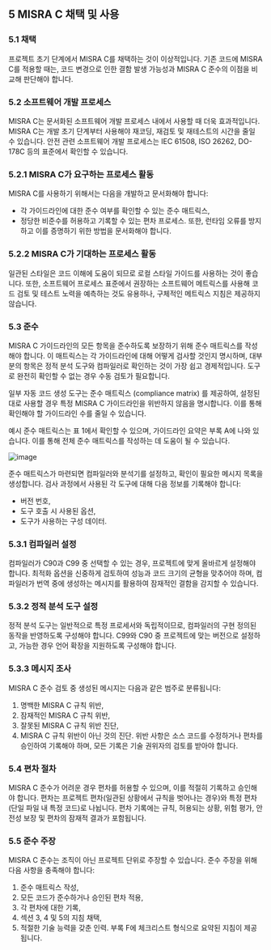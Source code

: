 ## 5 MISRA C 채택 및 사용
### 5.1 채택
프로젝트 초기 단계에서 MISRA C를 채택하는 것이 이상적입니다. 기존 코드에 MISRA C를 적용할 때는, 코드 변경으로 인한 결함 발생 가능성과 MISRA C 준수의 이점을 비교해 판단해야 합니다.

### 5.2 소프트웨어 개발 프로세스
MISRA C는 문서화된 소프트웨어 개발 프로세스 내에서 사용할 때 더욱 효과적입니다. MISRA C는 개발 초기 단계부터 사용해야 재코딩, 재검토 및 재테스트의 시간을 줄일 수 있습니다. 안전 관련 소프트웨어 개발 프로세스는 IEC 61508, ISO 26262, DO-178C 등의 표준에서 확인할 수 있습니다.

### 5.2.1 MISRA C가 요구하는 프로세스 활동
MISRA C를 사용하기 위해서는 다음을 개발하고 문서화해야 합니다:

- 각 가이드라인에 대한 준수 여부를 확인할 수 있는 준수 매트릭스,
- 정당한 비준수를 허용하고 기록할 수 있는 편차 프로세스.
또한, 런타임 오류를 방지하고 이를 증명하기 위한 방법을 문서화해야 합니다.

### 5.2.2 MISRA C가 기대하는 프로세스 활동
일관된 스타일은 코드 이해에 도움이 되므로 로컬 스타일 가이드를 사용하는 것이 좋습니다. 또한, 소프트웨어 프로세스 표준에서 권장하는 소프트웨어 메트릭스를 사용해 코드 검토 및 테스트 노력을 예측하는 것도 유용하나, 구체적인 메트릭스 지침은 제공하지 않습니다.

### 5.3 준수
MISRA C 가이드라인의 모든 항목을 준수하도록 보장하기 위해 준수 매트릭스를 작성해야 합니다. 이 매트릭스는 각 가이드라인에 대해 어떻게 검사할 것인지 명시하며, 대부분의 항목은 정적 분석 도구와 컴파일러로 확인하는 것이 가장 쉽고 경제적입니다. 도구로 완전히 확인할 수 없는 경우 수동 검토가 필요합니다.

일부 자동 코드 생성 도구는 준수 매트릭스 (compliance matrix) 를 제공하여, 설정된 대로 사용할 경우 특정 MISRA C 가이드라인을 위반하지 않음을 명시합니다. 이를 통해 확인해야 할 가이드라인 수를 줄일 수 있습니다.

예시 준수 매트릭스는 표 1에서 확인할 수 있으며, 가이드라인 요약은 부록 A에 나와 있습니다. 이를 통해 전체 준수 매트릭스를 작성하는 데 도움이 될 수 있습니다.

![image](https://github.com/user-attachments/assets/78d7c678-3be0-449b-a83a-ef3c9acaa12f)

준수 매트릭스가 마련되면 컴파일러와 분석기를 설정하고, 확인이 필요한 메시지 목록을 생성합니다. 검사 과정에서 사용된 각 도구에 대해 다음 정보를 기록해야 합니다:

- 버전 번호,
- 도구 호출 시 사용된 옵션,
- 도구가 사용하는 구성 데이터.
  
### 5.3.1 컴파일러 설정
컴파일러가 C90과 C99 중 선택할 수 있는 경우, 프로젝트에 맞게 올바르게 설정해야 합니다. 최적화 옵션을 신중하게 검토하여 성능과 코드 크기의 균형을 맞추어야 하며, 컴파일러가 번역 중에 생성하는 메시지를 활용하여 잠재적인 결함을 감지할 수 있습니다.

### 5.3.2 정적 분석 도구 설정
정적 분석 도구는 일반적으로 특정 프로세서와 독립적이므로, 컴파일러의 구현 정의된 동작을 반영하도록 구성해야 합니다. C99와 C90 중 프로젝트에 맞는 버전으로 설정하고, 가능한 경우 언어 확장을 지원하도록 구성해야 합니다.

### 5.3.3 메시지 조사
MISRA C 준수 검토 중 생성된 메시지는 다음과 같은 범주로 분류됩니다:

1. 명백한 MISRA C 규칙 위반,
2. 잠재적인 MISRA C 규칙 위반,
3. 잘못된 MISRA C 규칙 위반 진단,
4. MISRA C 규칙 위반이 아닌 것의 진단.
위반 사항은 소스 코드를 수정하거나 편차를 승인하여 기록해야 하며, 모든 기록은 기술 권위자의 검토를 받아야 합니다.

### 5.4 편차 절차
MISRA C 준수가 어려운 경우 편차를 허용할 수 있으며, 이를 적절히 기록하고 승인해야 합니다. 편차는 프로젝트 편차(일관된 상황에서 규칙을 벗어나는 경우)와 특정 편차(단일 파일 내 특정 코드)로 나뉩니다. 편차 기록에는 규칙, 허용되는 상황, 위험 평가, 안전성 보장 및 편차의 잠재적 결과가 포함됩니다.

### 5.5 준수 주장
MISRA C 준수는 조직이 아닌 프로젝트 단위로 주장할 수 있습니다. 준수 주장을 위해 다음 사항을 충족해야 합니다:

1. 준수 매트릭스 작성,
2. 모든 코드가 준수하거나 승인된 편차 적용,
3. 각 편차에 대한 기록,
4. 섹션 3, 4 및 5의 지침 채택,
5. 적절한 기술 능력을 갖춘 인력.
부록 F에 체크리스트 형식으로 요약된 지침이 제공됩니다.
